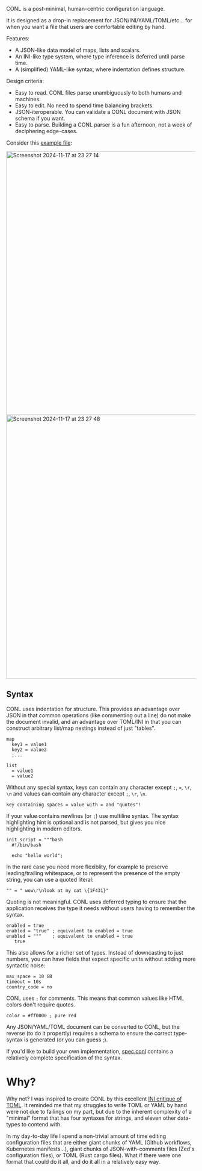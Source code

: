 CONL is a post-minimal, human-centric configuration language.

It is designed as a drop-in replacement for JSON/INI/YAML/TOML/etc... for when you want a file that users are comfortable editing by hand.

Features:

* A JSON-like data model of maps, lists and scalars.
* An INI-like type system, where type inference is deferred until parse time.
* A (simplified) YAML-like syntax, where indentation defines structure.

Design criteria:

* Easy to read. CONL files parse unambiguously to both humans and machines.
* Easy to edit. No need to spend time balancing brackets.
* JSON-iteroperable. You can validate a CONL document with JSON schema if you want.
* Easy to parse. Building a CONL parser is a fun afternoon, not a week of deciphering edge-cases.

Consider this [example file](./example.conl):

<img width="700" alt="Screenshot 2024-11-17 at 23 27 14" src="https://github.com/user-attachments/assets/adb36d3b-b9fe-4c85-857a-db55aff36d2d">
<img width="700" alt="Screenshot 2024-11-17 at 23 27 48" src="https://github.com/user-attachments/assets/a71c415e-c836-40e4-a52c-f9eb6fef127f">

## Syntax

CONL uses indentation for structure. This provides an advantage over JSON in that common operations (like commenting out a line) do not make the document invalid, and an advantage over TOML/INI in that you can construct arbitrary list/map nestings instead of just "tables".

```conl
map
  key1 = value1
  key2 = value2
  ;...

list
  = value1
  = value2
```

Without any special syntax, keys can contain any character except `;`, `=`, `\r`, `\n` and values can contain any character except `;`, `\r`, `\n`.

```conl
key containing spaces = value with = and "quotes"!
```

If your value contains newlines (or `;`) use multiline syntax. The syntax
highlighting hint is optional and is not parsed, but gives you nice highlighting
in modern editors.

```conl
init_script = """bash
  #!/bin/bash

  echo "hello world";
```

In the rare case you need more flexiblity, for example to preserve
leading/trailing whitespace, or to represent the presence of the empty string,
you can use a quoted literal:

```conl
"" = " wow\r\nlook at my cat \{1F431}"
```

Quoting is not meaningful. CONL uses deferred typing to ensure that the
application receives the type it needs without users having to remember the
syntax.
```conl
enabled = true
enabled = "true" ; equivalent to enabled = true
enabled = """    ; equivalent to enabled = true
   true
```

This also allows for a richer set of types. Instead of downcasting to just
numbers, you can have fields that expect specific units without adding more
syntactic noise:

```conl
max_space = 10 GB
timeout = 10s
country_code = no
```

CONL uses `;` for comments. This means that common values like HTML colors don't require quotes.
```conl
color = #ff0000 ; pure red
```

Any JSON/YAML/TOML document can be converted to CONL, but the reverse (to do it
propertly) requires a schema to ensure the correct type-syntax is generated
(or you can guess ;).

If you'd like to build your own implementation, [spec.conl](./spec.conl)
contains a relatively complete specification of the syntax.

# Why?

Why not? I was inspired to create CONL by this excellent [INI critique of
TOML](https://github.com/madmurphy/libconfini/wiki/An-INI-critique-of-TOML). It
reminded me that my struggles to write TOML or YAML by hand were not due to
failings on my part, but due to the inherent complexity of a "minimal" format
that has four syntaxes for strings, and eleven other data-types to contend with.

In my day-to-day life I spend a non-trivial amount of time editing configuration
files that are either giant chunks of YAML (Github workflows, Kubernetes
manifests...), giant chunks of JSON-with-comments files (Zed's configuration
files), or TOML (Rust cargo files). What if there were one format that could do
it all, and do it all in a relatively easy way.
